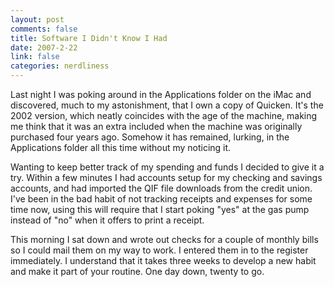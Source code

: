 ```yaml
--- 
layout: post
comments: false
title: Software I Didn't Know I Had
date: 2007-2-22
link: false
categories: nerdliness
---
```

Last night I was poking around in the Applications folder on the iMac and discovered, much to my astonishment, that I own a copy of Quicken. It's the 2002 version, which neatly coincides with the age of the machine, making me think that it was an extra included when the machine was originally purchased four years ago. Somehow it has remained, lurking, in the Applications folder all this time without my noticing it.

Wanting to keep better track of my spending and funds I decided to give it a try. Within a few minutes I had accounts setup for my checking and savings accounts, and had imported the QIF file downloads from the credit union. I've been in the bad habit of not tracking receipts and expenses for some time now, using this will require that I start poking "yes" at the gas pump instead of "no" when it offers to print a receipt.

This morning I sat down and wrote out checks for a couple of monthly bills so I could mail them on my way to work. I entered them in to the register immediately. I understand that it takes three weeks to develop a new habit and make it part of your routine. One day down, twenty to go.
